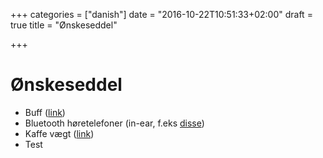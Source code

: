 +++
categories = ["danish"]
date = "2016-10-22T10:51:33+02:00"
draft = true
title = "Ønskeseddel"

+++
# Ønskeseddel

*   Buff ([link](https://www.spejdersport.dk/buff-merinould.aspx))
*   Bluetooth høretelefoner (in-ear, f.eks [disse](http://www.apple.com/dk/shop/product/MLYF2ZM/A/beatsx-%C3%B8retelefoner-hvid?fnode=f887f526076e7345f0f732b22b7d172047c7bf5b9e8ee591edcb6b839e20b58614845d161d6729fe8c9de6fc4ac55ba0095008e52895b56e721c9dfa61a7cb173027af739323ac07448799e0e2ecc91201387746e17fa8f8fc7bb9e1746410294cf2a6d81fb669a72f0d9eef44fc2c0800d652b17adadf2be6447471230353ee&fs=f%3Dbluetooth%26fh%3D47cf%252B3028))
*   Kaffe vægt ([link](http://www.kaffemekka.dk/shop/735-hario/1023-hario-v60-drip-scale-vst-2000/))
*   Test
